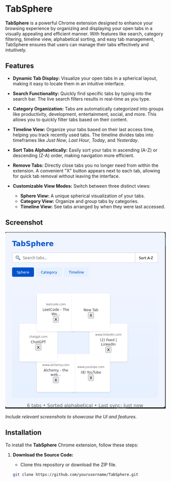# TabSphere

**TabSphere** is a powerful Chrome extension designed to enhance your browsing experience by organizing and displaying your open tabs in a visually appealing and efficient manner. With features like search, category filtering, timeline view, alphabetical sorting, and easy tab management, TabSphere ensures that users can manage their tabs effectively and intuitively.

## Features

- **Dynamic Tab Display:** Visualize your open tabs in a spherical layout, making it easy to locate them in an intuitive interface.
  
- **Search Functionality:** Quickly find specific tabs by typing into the search bar. The live search filters results in real-time as you type.

- **Category Organization:** Tabs are automatically categorized into groups like productivity, development, entertainment, social, and more. This allows you to quickly filter tabs based on their content.

- **Timeline View:** Organize your tabs based on their last access time, helping you track recently used tabs. The timeline divides tabs into timeframes like *Just Now*, *Last Hour*, *Today*, and *Yesterday*.

- **Sort Tabs Alphabetically:** Easily sort your tabs in ascending (A-Z) or descending (Z-A) order, making navigation more efficient.

- **Remove Tabs:** Directly close tabs you no longer need from within the extension. A convenient "X" button appears next to each tab, allowing for quick tab removal without leaving the interface.

- **Customizable View Modes:** Switch between three distinct views:
  - **Sphere View:** A unique spherical visualization of your tabs.
  - **Category View:** Organize and group tabs by categories.
  - **Timeline View:** See tabs arranged by when they were last accessed.

## Screenshot

![TabSphere Screenshot](/Treetab.png)

*Include relevant screenshots to showcase the UI and features.*

## Installation

To install the **TabSphere** Chrome extension, follow these steps:

1. **Download the Source Code:**
   - Clone this repository or download the ZIP file.

   ```bash
   git clone https://github.com/yourusername/TabSphere.git

